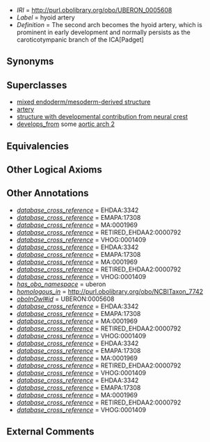  * *IRI* = http://purl.obolibrary.org/obo/UBERON_0005608
 * *Label* = hyoid artery
 * *Definition* = The second arch becomes the hyoid artery, which is prominent in early development and normally persists as the caroticotympanic branch of the ICA[Padget]

## Synonyms


## Superclasses

 * [mixed endoderm/mesoderm-derived structure](../../UBERON/77/UBERON_0000077.md)
 * [artery](../../UBERON/37/UBERON_0001637.md)
 * [structure with developmental contribution from neural crest](../../UBERON/14/UBERON_0010314.md)
 * [develops_from](../../RO/02/RO_0002202.md) some [aortic arch 2](../../UBERON/19/UBERON_0003119.md)

## Equivalencies


## Other Logical Axioms


## Other Annotations

 * *[database_cross_reference](../../ef/oboInOwl#hasDbXref.md)* = EHDAA:3342
 * *[database_cross_reference](../../ef/oboInOwl#hasDbXref.md)* = EMAPA:17308
 * *[database_cross_reference](../../ef/oboInOwl#hasDbXref.md)* = MA:0001969
 * *[database_cross_reference](../../ef/oboInOwl#hasDbXref.md)* = RETIRED_EHDAA2:0000792
 * *[database_cross_reference](../../ef/oboInOwl#hasDbXref.md)* = VHOG:0001409
 * *[database_cross_reference](../../ef/oboInOwl#hasDbXref.md)* = EHDAA:3342
 * *[database_cross_reference](../../ef/oboInOwl#hasDbXref.md)* = EMAPA:17308
 * *[database_cross_reference](../../ef/oboInOwl#hasDbXref.md)* = MA:0001969
 * *[database_cross_reference](../../ef/oboInOwl#hasDbXref.md)* = RETIRED_EHDAA2:0000792
 * *[database_cross_reference](../../ef/oboInOwl#hasDbXref.md)* = VHOG:0001409
 * *[has_obo_namespace](../../ce/oboInOwl#hasOBONamespace.md)* = uberon
 * *[homologous_in](../../core#homologous/in/core#homologous_in.md)* = http://purl.obolibrary.org/obo/NCBITaxon_7742
 * *[oboInOwl#id](../../id/oboInOwl#id.md)* = UBERON:0005608
 * *[database_cross_reference](../../ef/oboInOwl#hasDbXref.md)* = EHDAA:3342
 * *[database_cross_reference](../../ef/oboInOwl#hasDbXref.md)* = EMAPA:17308
 * *[database_cross_reference](../../ef/oboInOwl#hasDbXref.md)* = MA:0001969
 * *[database_cross_reference](../../ef/oboInOwl#hasDbXref.md)* = RETIRED_EHDAA2:0000792
 * *[database_cross_reference](../../ef/oboInOwl#hasDbXref.md)* = VHOG:0001409
 * *[database_cross_reference](../../ef/oboInOwl#hasDbXref.md)* = EHDAA:3342
 * *[database_cross_reference](../../ef/oboInOwl#hasDbXref.md)* = EMAPA:17308
 * *[database_cross_reference](../../ef/oboInOwl#hasDbXref.md)* = MA:0001969
 * *[database_cross_reference](../../ef/oboInOwl#hasDbXref.md)* = RETIRED_EHDAA2:0000792
 * *[database_cross_reference](../../ef/oboInOwl#hasDbXref.md)* = VHOG:0001409
 * *[database_cross_reference](../../ef/oboInOwl#hasDbXref.md)* = EHDAA:3342
 * *[database_cross_reference](../../ef/oboInOwl#hasDbXref.md)* = EMAPA:17308
 * *[database_cross_reference](../../ef/oboInOwl#hasDbXref.md)* = MA:0001969
 * *[database_cross_reference](../../ef/oboInOwl#hasDbXref.md)* = RETIRED_EHDAA2:0000792
 * *[database_cross_reference](../../ef/oboInOwl#hasDbXref.md)* = VHOG:0001409

## External Comments

